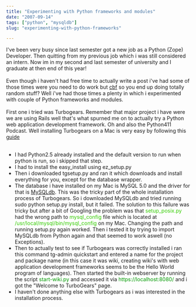 ```yaml
---
title: "Experimenting with Python frameworks and modules"
date: "2007-09-14"
tags: ["python", "mysqldb"]
slug: "experimenting-with-python-frameworks"

---
```


I've been very busy since last semester got a new job as a Python (Zope) Developer. Then quitting from my previous job which i was still considered an intern. Now im in my  second and last semester of university and I graduate at then end of this year!<br /><br />Even though i haven't had free time to actually write a post i've had some of those times were you need to do work but <a href="https://www.urbandictionary.com/define.php?term=cbf">cbf</a> so you end up doing totally random stuff? Well i've had those times a plenty in which i experimented with couple of Python frameworks and modules.<br /><br />First one i tried was Turbogears. Remember that major project i have were we are using Rails well that's what spurned me on to actually try a Python web application development framework. Oh and also the Python411 Podcast. Well installing Turbogears on a Mac is very easy by following this <a href="https://docs.turbogears.org/1.0/InstallMac">guide</a><br /><br /><ul><li>I had Python2.5
already installed and the default version to run when python is run, so i skipped that step.</li><li>I had to install the easy_install using ez_setup.py</li><li>Then i downloaded tgsetup.py and ran it which downloads and install everything for you, except for the database wrapper.</li><li>The database i have installed on my Mac is MySQL 5.0 and the driver for that is <a href="https://sourceforge.net/projects/mysql-python">MySQLdb</a>. This was the tricky part of the whole installation process of Turbogears. So i downloaded MySQLdb and tried running sudo python setup.py install, but it failed. The solution to this failure was tricky but after a bit of Googling the problem was that<span style="color: rgb(51, 204, 0);"> setup_posix.py </span>had the wrong path to <span style="color: rgb(51, 204, 0);">mysql_config</span> file which is located at <span style="color: rgb(51, 204, 0);">/usr/local/mysql/bin/mysql_config </span>on my Mac. Changing the path and running setup.py again worked. Then
i tested it by trying to import MySQLdb from Python again and that seemed to work aswell (no Exceptions). </li><li>Then to actually test to see if Turbogears was correctly installed i ran this command tg-admin quickstart and entered a name for the project and package name (in this case it was wiki, creating wiki's with web application development frameworks seems to be the Hello World program of languages). Then started the built-in webserver by running the script <span style="color: rgb(0, 153, 0);">start-wiki.py</span> and accessed it via <span style="color: rgb(0, 153, 0);">https://localhost:8080/ </span>and i got the "Welcome to TurboGears" page. </li><li>I haven't done anything else with Turbogears as i was interested in the installation process.</li></ul>
